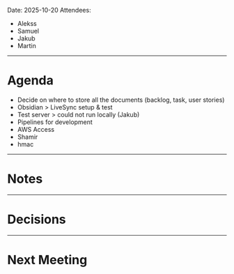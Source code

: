 Date: 2025-10-20
Attendees:
- Alekss
- Samuel
- Jakub
- Martin
--- 
# Agenda
- Decide on where to store all the documents (backlog, task, user stories)
- Obsidian > LiveSync setup & test
- Test server > could not run locally (Jakub)
- Pipelines for development
- AWS Access
- Shamir
- hmac
--- 
# Notes
---
# Decisions
---
# Next Meeting